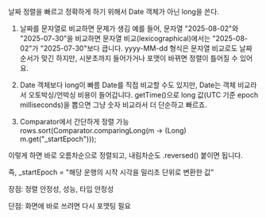 날짜 정렬을 빠르고 정확하게 하기 위해서 Date 객체가 아닌 long을 쓴다.

1. 날짜를 문자열로 비교하면 문제가 생김
예를 들어, 문자열 "2025-08-02"와 "2025-07-30"을 비교하면
문자열 비교(lexicographical)에서는 "2025-08-02"가 "2025-07-30"보다 큽니다.
yyyy-MM-dd 형식은 문자열 비교로도 날짜 순서가 맞긴 하지만,
시분초까지 들어가거나 포맷이 바뀌면 정렬이 틀어질 수 있어요.

2. Date 객체보다 long이 빠름
Date를 직접 비교할 수도 있지만,
Date는 객체 비교라서 오토박싱/언박싱 비용이 들어갑니다.
getTime()으로 long 값(UTC 기준 epoch milliseconds)을 뽑으면
그냥 숫자 비교라서 더 단순하고 빠르죠.

3. Comparator에서 간단하게 정렬 가능
rows.sort(Comparator.comparingLong(m -> (Long) m.get("_startEpoch")));

이렇게 하면 바로 오름차순으로 정렬되고,
내림차순도 .reversed() 붙이면 됩니다.

즉, _startEpoch = "해당 운행의 시작 시각을 밀리초 단위로 변환한 값"

장점: 정렬 안정성, 성능, 타입 안정성

단점: 화면에 바로 쓰려면 다시 포맷팅 필요